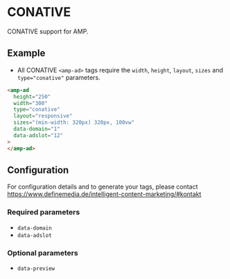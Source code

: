 <!---
Copyright 2019 The AMP HTML Authors. All Rights Reserved.

Licensed under the Apache License, Version 2.0 (the "License");
you may not use this file except in compliance with the License.
You may obtain a copy of the License at

      http://www.apache.org/licenses/LICENSE-2.0

Unless required by applicable law or agreed to in writing, software
distributed under the License is distributed on an "AS-IS" BASIS,
WITHOUT WARRANTIES OR CONDITIONS OF ANY KIND, either express or implied.
See the License for the specific language governing permissions and
limitations under the License.
-->

# CONATIVE

CONATIVE support for AMP.

## Example

- All CONATIVE `<amp-ad>` tags require the `width`, `height`, `layout`, `sizes` and `type="conative"` parameters.

```html
<amp-ad
  height="250"
  width="300"
  type="conative"
  layout="responsive"
  sizes="(min-width: 320px) 320px, 100vw"
  data-domain="1"
  data-adslot="12"
>
</amp-ad>
```

## Configuration

For configuration details and to generate your tags, please contact https://www.definemedia.de/intelligent-content-marketing/#kontakt

### Required parameters

- `data-domain`
- `data-adslot`

### Optional parameters

- `data-preview`
